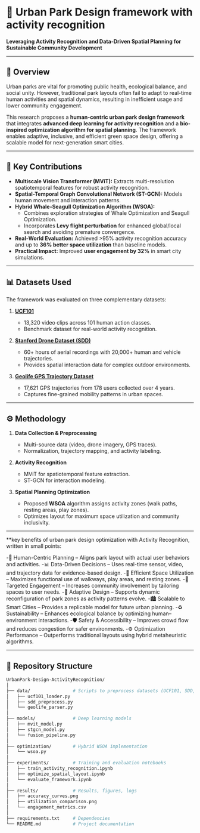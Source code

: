 # 🌳 Urban Park Design framework with activity recognition 
**Leveraging Activity Recognition and Data-Driven Spatial Planning for Sustainable Community Development**

---

## 📖 Overview
Urban parks are vital for promoting public health, ecological balance, and social unity. However, traditional park layouts often fail to adapt to real-time human activities and spatial dynamics, resulting in inefficient usage and lower community engagement.  

This research proposes a **human-centric urban park design framework** that integrates **advanced deep learning for activity recognition** and a **bio-inspired optimization algorithm for spatial planning**. The framework enables adaptive, inclusive, and efficient green space design, offering a scalable model for next-generation smart cities.

---

## 🧩 Key Contributions
- **Multiscale Vision Transformer (MViT):** Extracts multi-resolution spatiotemporal features for robust activity recognition.  
- **Spatial-Temporal Graph Convolutional Network (ST-GCN):** Models human movement and interaction patterns.  
- **Hybrid Whale-Seagull Optimization Algorithm (WSOA):**  
  - Combines exploration strategies of Whale Optimization and Seagull Optimization.  
  - Incorporates **Levy flight perturbation** for enhanced global/local search and avoiding premature convergence.  
- **Real-World Evaluation:** Achieved >95% activity recognition accuracy and up to **36% better space utilization** than baseline models.  
- **Practical Impact:** Improved **user engagement by 32%** in smart city simulations.  

---

## 📊 Datasets Used
The framework was evaluated on three complementary datasets:

1. **[UCF101](https://www.crcv.ucf.edu/data/UCF101.php)**  
   - 13,320 video clips across 101 human action classes.  
   - Benchmark dataset for real-world activity recognition.  

2. **[Stanford Drone Dataset (SDD)](http://cvgl.stanford.edu/projects/uav_data/)**  
   - 60+ hours of aerial recordings with 20,000+ human and vehicle trajectories.  
   - Provides spatial interaction data for complex outdoor environments.  

3. **[Geolife GPS Trajectory Dataset](https://www.microsoft.com/en-us/research/project/geolife-building-social-networks-using-human-location-history/)**  
   - 17,621 GPS trajectories from 178 users collected over 4 years.  
   - Captures fine-grained mobility patterns in urban spaces.  

---

## ⚙️ Methodology
1. **Data Collection & Preprocessing**  
   - Multi-source data (video, drone imagery, GPS traces).  
   - Normalization, trajectory mapping, and activity labeling.  

2. **Activity Recognition**  
   - MViT for spatiotemporal feature extraction.  
   - ST-GCN for interaction modeling.  

3. **Spatial Planning Optimization**  
   - Proposed **WSOA** algorithm assigns activity zones (walk paths, resting areas, play zones).  
   - Optimizes layout for maximum space utilization and community inclusivity.  

---

**key benefits of urban park design optimization with Activity Recognition, written in small points:

-🧍 Human-Centric Planning – Aligns park layout with actual user behaviors and activities.
-📊 Data-Driven Decisions – Uses real-time sensor, video, and trajectory data for evidence-based design.
-🌿 Efficient Space Utilization – Maximizes functional use of walkways, play areas, and resting zones.
-🎯 Targeted Engagement – Increases community involvement by tailoring spaces to user needs.
-🔄 Adaptive Design – Supports dynamic reconfiguration of park zones as activity patterns evolve.
-🏙️ Scalable to Smart Cities – Provides a replicable model for future urban planning.
-♻️ Sustainability – Enhances ecological balance by optimizing human–environment interactions.
-🛡️ Safety & Accessibility – Improves crowd flow and reduces congestion for safer environments.
-⚙️ Optimization Performance – Outperforms traditional layouts using hybrid metaheuristic algorithms.


---

## 📂 Repository Structure
```bash
UrbanPark-Design-ActivityRecognition/
│
├── data/                # Scripts to preprocess datasets (UCF101, SDD, Geolife)
│   ├── ucf101_loader.py
│   ├── sdd_preprocess.py
│   └── geolife_parser.py
│
├── models/              # Deep learning models
│   ├── mvit_model.py
│   ├── stgcn_model.py
│   └── fusion_pipeline.py
│
├── optimization/        # Hybrid WSOA implementation
│   └── wsoa.py
│
├── experiments/         # Training and evaluation notebooks
│   ├── train_activity_recognition.ipynb
│   ├── optimize_spatial_layout.ipynb
│   └── evaluate_framework.ipynb
│
├── results/             # Results, figures, logs
│   ├── accuracy_curves.png
│   ├── utilization_comparison.png
│   └── engagement_metrics.csv
│
├── requirements.txt     # Dependencies
└── README.md            # Project documentation
